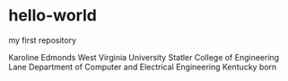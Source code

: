 # hello-world
my first repository 

Karoline Edmonds
West Virginia University 
Statler College of Engineering 
Lane Department of Computer and Electrical Engineering 
Kentucky born 
